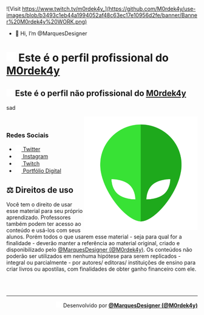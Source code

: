 ![Visit https://www.twitch.tv/m0rdek4y_](https://github.com/M0rdek4y/use-images/blob/b3493c1eb44a1994052af48c63ec17e10956d2fe/banner/Banner%20M0rdek4y%20WORK.png) 


- 👋 Hi, I’m @MarquesDesigner

# <img width="25" src="https://github.com/M0rdek4y/use-images/blob/main/logos/GitHub/GitHub-Mark-Light-32px.png?raw=true" alt="logo GitHub"> Este é o perfil profissional do <a href="https://github.com/MarquesDesigner/" target="_blank" rel="external">M0rdek4y</a>


## <img width="18" src="https://github.com/M0rdek4y/use-images/blob/main/logos/GitHub/GitHub-Mark-Light-32px.png?raw=true" alt="logo GitHub"> Este é o perfil não profissional do <a href="https://github.com/M0rdek4y/" target="_blank" rel="external">M0rdek4y</a>
sad
<p>






</p>

<img src="https://github.com/M0rdek4y/use-images/blob/main/logos/logo.png?raw=true" align="right" width="300" display="block"><br>


### Redes Sociais
- <a href="https://twitter.com/Marques_dsg" target="_blank" rel="external"> <img width="16" src="https://github.com/M0rdek4y/use-images/blob/b3493c1eb44a1994052af48c63ec17e10956d2fe/logos/Twitter/kindpng_203710.png" alt="Logo Twitter"> Twitter</a>
- <a href="https://www.instagram.com/marques_dsg/" target="_blank" rel="external"><img width="16" src="https://github.com/M0rdek4y/use-images/blob/b3493c1eb44a1994052af48c63ec17e10956d2fe/logos/Instagram/Instagram_logo.png" alt="Logo Instagram"> Instagram</a>
- <a href="https://www.twitch.tv/m0rdek4y_" target="_blank" rel="external"><img width="16" src="https://github.com/M0rdek4y/use-images/blob/b3493c1eb44a1994052af48c63ec17e10956d2fe/logos/Twitch/logo.png" alt="Logo Twitch"> Twitch</a>
- <a href="https://www.behance.net/m0rdek4y_designer" target="_blank" rel="external"><img width="16" src="https://github.com/M0rdek4y/use-images/blob/b3493c1eb44a1994052af48c63ec17e10956d2fe/logos/Behance/Icon-Behance-In-circle-PNG.png" alt="Logo Behance"> Portfólio Digital</a>

## ⚖️ Direitos de uso

<p>Você tem o direito de usar esse material para seu próprio aprendizado. Professores também podem ter acesso ao conteúdo e usá-los com seus alunos. Porém todos o que usarem esse material - seja para qual for a finalidade - deverão manter a referência ao material original, criado e disponibilizado pelo <a href="https://github.com/MarquesDesigner">@MarquesDesigner (@M0rdek4y)</a>. Os conteúdos não poderão ser utilizados em nenhuma hipótese para serem replicados - integral ou parcialmente - por autores/ editoras/ instituições de ensino para criar livros ou apostilas, com finalidades de obter ganho financeiro com ele.</p>

<br><br>
<hr>
<p align="right"> <img width="16" src="https://github.com/M0rdek4y/use-images/blob/b3493c1eb44a1994052af48c63ec17e10956d2fe/logos/GitHub/GitHub-Mark-Light-32px.png" alt="logo GitHub"> Desenvolvido por <strong><a href="https://github.com/MarquesDesigner">@MarquesDesigner (@M0rdek4y)</a></strong></p>

<!---
MarquesDesigner/MarquesDesigner is a ✨ special ✨ repository because its `README.md` (this file) appears on your GitHub profile.
You can click the Preview link to take a look at your changes.
--->



<!---
MarquesDesigner/MarquesDesigner is a ✨ special ✨ repository because its `README.md` (this file) appears on your GitHub profile.
You can click the Preview link to take a look at your changes.
--->
